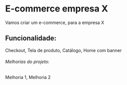 # E-commerce empresa X

Vamos criar um e-commerce, para a empresa X

## Funcionalidade:

Checkout, Tela de produto, Catálogo, Home com banner

###### Melhorias do projeto:

Melhoria 1, Melhoria 2
